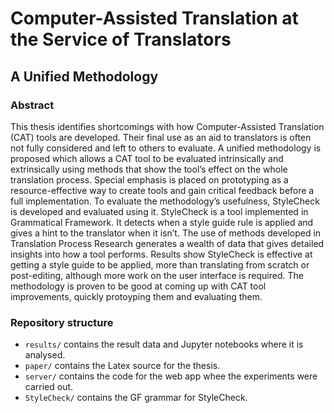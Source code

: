 # Computer-Assisted Translation at the Service of Translators
## A Unified Methodology

### Abstract

This thesis identifies shortcomings with how Computer-Assisted Translation (CAT) tools are developed. Their final use as an aid to translators is often not fully considered and left to others to evaluate. A unified methodology is proposed which allows a CAT tool to be evaluated intrinsically and extrinsically using methods that show the tool’s effect on the whole translation process. Special emphasis is placed on prototyping as a resource-effective way to create tools and gain critical feedback before a full implementation. To evaluate the methodology’s usefulness, StyleCheck is developed and evaluated using it. StyleCheck is a tool implemented in Grammatical Framework. It detects when a style guide rule is applied and gives a hint to the translator when it isn’t. The use of methods developed in Translation Process Research generates a wealth of data that gives detailed insights into how a tool performs. Results show StyleCheck is effective at getting a style guide to be applied, more than translating from scratch or post-editing, although more work on the user interface is required. The methodology is proven to be good at coming up with CAT tool improvements, quickly protoyping them and evaluating them.

### Repository structure

* `results/` contains the result data and Jupyter notebooks where it is analysed.
* `paper/` contains the Latex source for the thesis.
* `server/` contains the code for the web app whee the experiments were carried out.
* `StyleCheck/` contains the GF grammar for StyleCheck.

